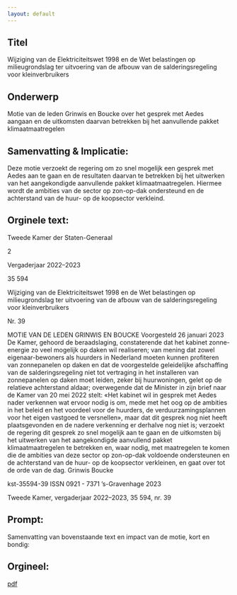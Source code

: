 ```yaml
---
layout: default
---
```

## Titel
Wijziging van de Elektriciteitswet 1998 en de Wet belastingen op milieugrondslag ter uitvoering van de afbouw van de salderingsregeling voor kleinverbruikers
## Onderwerp
Motie van de leden Grinwis en Boucke over het gesprek met Aedes aangaan en de uitkomsten daarvan betrekken bij het aanvullende pakket klimaatmaatregelen
## Samenvatting & Implicatie:

Deze motie verzoekt de regering om zo snel mogelijk een gesprek met Aedes aan te gaan en de resultaten daarvan te betrekken bij het uitwerken van het aangekondigde aanvullende pakket klimaatmaatregelen. Hiermee wordt de ambities van de sector op zon-op-dak ondersteund en de achterstand van de huur- op de koopsector verkleind.
## Orginele text:


Tweede Kamer der Staten-Generaal

2

Vergaderjaar 2022–2023

35 594

Wijziging van de Elektriciteitswet 1998 en de
Wet belastingen op milieugrondslag ter
uitvoering van de afbouw van de
salderingsregeling voor kleinverbruikers

Nr. 39

MOTIE VAN DE LEDEN GRINWIS EN BOUCKE
Voorgesteld 26 januari 2023
De Kamer,
gehoord de beraadslaging,
constaterende dat het kabinet zonne-energie zo veel mogelijk op daken wil
realiseren;
van mening dat zowel eigenaar-bewoners als huurders in Nederland
moeten kunnen profiteren van zonnepanelen op daken en dat de
voorgestelde geleidelijke afschaffing van de salderingsregeling niet tot
vertraging in het installeren van zonnepanelen op daken moet leiden,
zeker bij huurwoningen, gelet op de relatieve achterstand aldaar;
overwegende dat de Minister in zijn brief naar de Kamer van 20 mei 2022
stelt: «Het kabinet wil in gesprek met Aedes nader verkennen wat ervoor
nodig is om, mede met het oog op de ambities in het beleid en het
voordeel voor de huurders, de verduurzamingsplannen voor het eigen
vastgoed te versnellen», maar dat dit gesprek nog niet heeft plaatsgevonden en de nadere verkenning er derhalve nog niet is;
verzoekt de regering dit gesprek zo snel mogelijk aan te gaan en de
uitkomsten bij het uitwerken van het aangekondigde aanvullend pakket
klimaatmaatregelen te betrekken en, waar nodig, met maatregelen te
komen die de ambities van deze sector op zon-op-dak voldoende
ondersteunen en de achterstand van de huur- op de koopsector
verkleinen,
en gaat over tot de orde van de dag.
Grinwis
Boucke

kst-35594-39
ISSN 0921 - 7371
’s-Gravenhage 2023

Tweede Kamer, vergaderjaar 2022–2023, 35 594, nr. 39


## Prompt:
Samenvatting van bovenstaande text en impact van de motie, kort en bondig:

## Orgineel:
[pdf](https://gegevensmagazijn.tweedekamer.nl/OData/v4/2.0/Document(c308681a-3e27-4b73-88d8-9b4973e9ad00)/resource)

